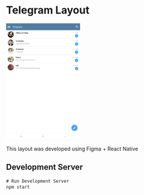 # Telegram Layout

<img src="src/asset/images/ss.png" width="40%" height="40%"> <br>



This layout was developed using Figma + React Native

## Development Server
```
# Run Development Server
npm start
```


